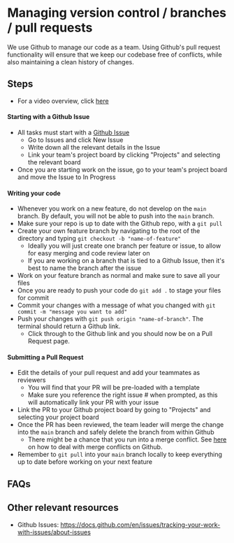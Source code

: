 # Managing version control / branches / pull requests

We use Github to manage our code as a team. Using Github's pull request functionality will ensure that we keep our codebase free of conflicts, while also maintaining a clean history of changes. 

## Steps
- For a video overview, click [here](https://www.youtube.com/watch?v=p3mOh14UjXQ)

#### Starting with a Github Issue
- All tasks must start with a [Github Issue](https://docs.github.com/en/issues/tracking-your-work-with-issues/about-issues)
  - Go to Issues and click New Issue
  - Write down all the relevant details in the Issue
  - Link your team's project board by clicking "Projects" and selecting the relevant board
- Once you are starting work on the issue, go to your team's project board and move the Issue to In Progress

#### Writing your code
- Whenever you work on a new feature, do not develop on the `main` branch. By default, you will not be able to push into the `main` branch. 
- Make sure your repo is up to date with the Github repo, with a `git pull`
- Create your own feature branch by navigating to the root of the directory and typing `git checkout -b "name-of-feature"`
  - Ideally you will just create one branch per feature or issue, to allow for easy merging and code review later on
  - If you are working on a branch that is tied to a Github Issue, then it's best to name the branch after the issue
- Work on your feature branch as normal and make sure to save all your files
- Once you are ready to push your code do `git add .` to stage your files for commit
- Commit your changes with a message of what you changed with `git commit -m "message you want to add"`
- Push your changes with `git push origin "name-of-branch"`. The terminal should return a Github link.
  - Click through to the Github link and you should now be on a Pull Request page.

#### Submitting a Pull Request
- Edit the details of your pull request and add your teammates as reviewers
  - You will find that your PR will be pre-loaded with a template
  - Make sure you reference the right issue # when prompted, as this will automatically link your PR with your issue
- Link the PR to your Github project board by going to "Projects" and selecting your project board
- Once the PR has been reviewed, the team leader will merge the change into the `main` branch and safely delete the branch from within Github
  - There might be a chance that you run into a merge conflict. See [here](https://docs.github.com/en/pull-requests/collaborating-with-pull-requests/addressing-merge-conflicts/resolving-a-merge-conflict-on-github) on how to deal with merge conflicts on Github. 
- Remember to `git pull` into your `main` branch locally to keep everything up to date before working on your next feature

## FAQs

## Other relevant resources
- Github Issues: https://docs.github.com/en/issues/tracking-your-work-with-issues/about-issues